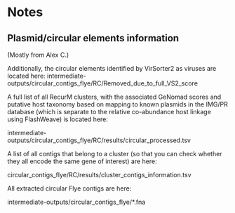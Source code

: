 # Notes

## Plasmid/circular elements information

(Mostly from Alex C.)

Additionally, the circular elements identified by VirSorter2 as viruses are located here: 
intermediate-outputs/circular_contigs_flye/RC/Removed_due_to_full_VS2_score

A full list of all RecurM clusters, with the associated GeNomad scores and putative host taxonomy based on mapping to known plasmids in the IMG/PR database (which is separate to the relative co-abundance host linkage using FlashWeave) is located here: 

intermediate-outputs/circular_contigs_flye/RC/results/circular_processed.tsv


A list of all contigs that belong to a cluster (so that you can check whether they all encode the same gene of interest) are here: 

circular_contigs_flye/RC/results/cluster_contigs_information.tsv

All extracted circular Flye contigs are here: 

intermediate-outputs/circular_contigs_flye/*.fna
